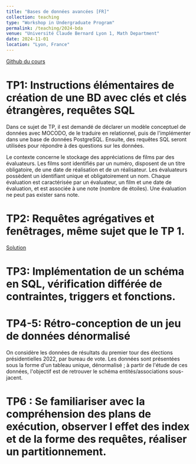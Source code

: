 ```yaml
---
title: "Bases de données avancées [FR]"
collection: teaching
type: "Workshop in Undergraduate Program"
permalink: /teaching/2024-bda
venue: "Université Claude Bernard Lyon 1, Math Department"
date: 2024-11-01
location: "Lyon, France"
---
```


[Github du cours](https://github.com/pake97/TP-Bases-de-donn-es-avanc-es-.git)


TP1: Instructions élémentaires de création de une BD avec clés et clés étrangères, requêtes SQL
======
Dans ce sujet de TP, il est demandé de déclarer un modèle conceptuel de données avec MOCODO, de le traduire en relationnel, puis de l'implémenter dans une base de données PostgreSQL. Ensuite, des requêtes SQL seront utilisées pour répondre à des questions sur les données.

Le contexte concerne le stockage des appréciations de films par des évaluateurs. Les films sont identifiés par un numéro, disposent de un titre obligatoire, de une date de réalisation et de un réalisateur. Les évaluateurs possèdent un identifiant unique et obligatoirement un nom. Chaque évaluation est caractérisée par un évaluateur, un film et une date de évaluation, et est associée à une note (nombre de étoiles). Une évaluation ne peut pas exister sans note.

TP2: Requêtes agrégatives et fenêtrages, même sujet que le TP 1.
======
[Solution](https://github.com/pake97/TP-Bases-de-donn-es-avanc-es-/blob/main/TP1-2_solution.ipynb)


TP3: Implémentation de un schéma en SQL, vérification différée de contraintes, triggers et fonctions.
======


TP4-5: Rétro-conception de un jeu de données dénormalisé
====
On considère les données de résultats du premier tour des élections présidentielles 2022, par bureau de vote. Les données sont présentées sous la forme d'un tableau unique, dénormalisé ; à partir de l'étude de ces données, l'objectif est de retrouver le schéma entités/associations sous-jacent.

TP6 : Se familiariser avec la compréhension des plans de exécution, observer l effet des index et de la forme des requêtes, réaliser un partitionnement.
===

